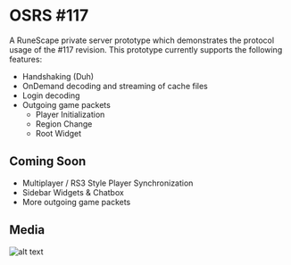 # OSRS #117
A RuneScape private server prototype which demonstrates the protocol usage of the #117 revision. This prototype currently supports the following features:
* Handshaking (Duh)
* OnDemand decoding and streaming of cache files
* Login decoding
* Outgoing game packets
  * Player Initialization
  * Region Change
  * Root Widget
  
## Coming Soon
* Multiplayer / RS3 Style Player Synchronization
* Sidebar Widgets & Chatbox
* More outgoing game packets

## Media
![alt text](https://i.gyazo.com/efc3f9f2ba338e1b127aeee8308da486.png "Successful Login")

